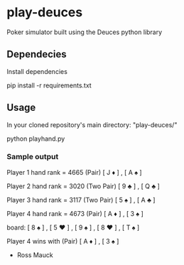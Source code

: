 # play-deuces
Poker simulator built using the Deuces python library

## Dependecies
Install dependencies

  pip install -r requirements.txt
  
## Usage
In your cloned repository's main directory: "play-deuces/"

  python playhand.py


### Sample output
Player 1 hand rank = 4665 (Pair)
  [ J ♦ ] , [ A ♠ ]  
  
Player 2 hand rank = 3020 (Two Pair)
  [ 9 ♣ ] , [ Q ♣ ]  
  
Player 3 hand rank = 3117 (Two Pair)
  [ 5 ♠ ] , [ A ♣ ]  
  
Player 4 hand rank = 4673 (Pair)
  [ A ♦ ] , [ 3 ♠ ]  
  
board:
  [ 8 ♠ ] , [ 5 ❤ ] , [ 9 ♠ ] , [ 8 ❤ ] , [ T ♠ ]  
  
Player 4 wins with (Pair)
  [ A ♦ ] , [ 3 ♠ ]  
  
  
- Ross Mauck
